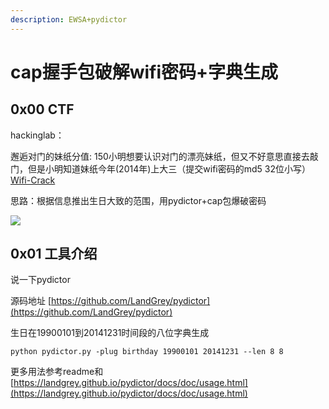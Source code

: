 ```yaml
---
description: EWSA+pydictor
---
```


# cap握手包破解wifi密码+字典生成

## 0x00 CTF

hackinglab：

 邂逅对门的妹纸分值: 150小明想要认识对门的漂亮妹纸，但又不好意思直接去敲门，但是小明知道妹纸今年\(2014年\)上大三（提交wifi密码的md5 32位小写）  
[Wifi-Crack](http://hacklist-cdn.stor.sinaapp.com/misc/wifi-crack.cap)

思路：根据信息推出生日大致的范围，用pydictor+cap包爆破密码



![](.gitbook/assets/image%20%281%29.png)

## 0x01 工具介绍

说一下pydictor

源码地址 [https://github.com/LandGrey/pydictor](https://github.com/LandGrey/pydictor)

生日在19900101到20141231时间段的八位字典生成  

`python pydictor.py -plug birthday 19900101 20141231 --len 8 8`

更多用法参考readme和[https://landgrey.github.io/pydictor/docs/doc/usage.html](https://landgrey.github.io/pydictor/docs/doc/usage.html)

